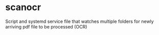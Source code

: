 # scanocr
Script and systemd service file that watches multiple folders for newly arriving pdf file to be processed (OCR)
